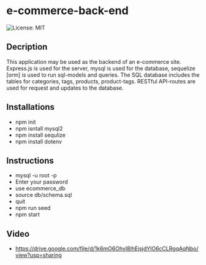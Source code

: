 # e-commerce-back-end

![License: MIT](https://img.shields.io/badge/License-MIT-yellow.svg)


## Decription
This application may be used as the backend of an e-commerce site. Express.js is used for the server, mysql is used for the database, sequelize [orm] is used to run sql-models and queries.  The SQL database includes the tables for categories, tags, products, product-tags.  RESTful API-routes are used for request and updates to the database.

## Installations
* npm init
* npm isntall mysql2
* npm install sequlize
* npm install dotenv

## Instructions
* mysql -u root -p  
* Enter your password
* use ecommerce_db
* source db/schema.sql
* quit
* npm run seed
* npm start

## Video
* https://drive.google.com/file/d/1k6mO6Ohyl8lhEjsjdYlO6cCLRgqAqNbo/view?usp=sharing 